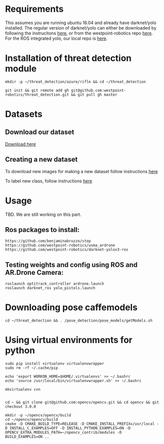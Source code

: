 # Requirements
This assumes you are running ubuntu 16.04 and already have darknet/yolo installed.  The regular version of darknet/yolo can either be downloaded by following the instrucitons [here](https://pjreddie.com/darknet/yolo/), or from the westpoint-robotics repo [here](https://github.com/westpoint-robotics/darknet-yolov3).  For the ROS integrated yolo, our local repo is [here](https://github.com/westpoint-robotics/darknet-yolov3-ros).

# Installation of threat detection module
	
	mkdir -p ~/threat_detection/azure/rifle && cd ~/threat_detection
	
	git init && git remote add gh git@github.com:westpoint-robotics/threat_detection.git && git pull gh master

# Datasets
## Download our dataset
[Download here](https://github.com/westpoint-robotics/threat_detection/tree/master/scripts)

## Creating a new dataset
To download new images for making a new dataset follow instructions [here](https://github.com/westpoint-robotics/threat_detection/tree/master/download_images)

To label new class, follow instructions [here](https://github.com/westpoint-robotics/threat_detection/tree/master/YOLOtools)

# Usage
TBD.  We are still working on this part.

## Ros packages to install:
	https://github.com/benjaminabruzzo/stop
	https://github.com/westpoint-robotics/usma_ardrone
	https://github.com/westpoint-robotics/darknet-yolov3-ros

## Testing weights and config using ROS and AR.Drone Camera:
	roslaunch optitrack_controller ardrone.launch
	roslaunch darknet_ros yolo_pistols.launch


# Downloading pose caffemodels

	cd ~/threat_detection && . /pose_detection/pose_models/getModels.sh 


# Using virtual environments for python

	sudo pip install virtualenv virtualenvwrapper
	sudo rm -rf ~/.cache/pip

	echo 'export WORKON_HOME=$HOME/.virtualenvs' >> ~/.bashrc
	echo 'source /usr/local/bin/virtualenvwrapper.sh' >> ~/.bashrc
	
	mkvirtualenv cvn


	cd ~ && git clone git@github.com:opencv/opencv.git && cd opencv && git checkout 3.0.0

	mkdir -p ~/opencv/opencv/build
	cd ~/opencv/opencv/build
	cmake -D CMAKE_BUILD_TYPE=RELEASE -D CMAKE_INSTALL_PREFIX=/usr/local -D INSTALL_C_EXAMPLES=OFF -D INSTALL_PYTHON_EXAMPLES=ON -D OPENCV_EXTRA_MODULES_PATH=~/opencv_contrib/modules -D BUILD_EXAMPLES=ON ..